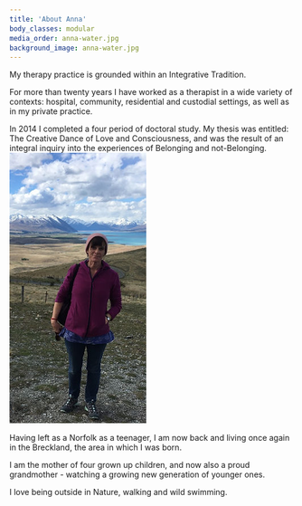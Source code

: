 ```yaml
---
title: 'About Anna'
body_classes: modular
media_order: anna-water.jpg
background_image: anna-water.jpg
---
```


My therapy practice is grounded within an Integrative Tradition.

For more than twenty years I have worked as a therapist in a wide variety of contexts: hospital, community, residential and custodial settings, as well as in my private practice.

In 2014 I completed a four period of doctoral study. My thesis was entitled: The Creative Dance of Love and Consciousness,  and was the result of an integral inquiry into the experiences of Belonging and not-Belonging.
![anna-magee](anna-magee.jpg "anna-magee")

Having left as a Norfolk as a teenager, I am now back and living once again in the Breckland, the area in which I was born. 

I am the mother of four grown up children, and now also a proud grandmother - watching a growing new generation of younger ones. 


I love being outside in Nature, walking and wild swimming.